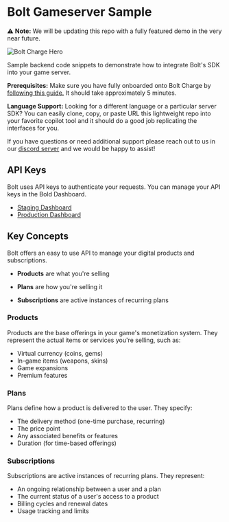 # Bolt Gameserver Sample

⚠️ **Note:** We will be updating this repo with a fully featured demo in the very near future.

<img src="https://www.bolt.com/assets/images/components/FooterCallout/callout-rebrand-lightning.svg" alt="Bolt Charge Hero" />

Sample backend code snippets to demonstrate how to integrate Bolt's SDK into your game server. 



**Prerequisites:** Make sure you have fully onboarded onto Bolt Charge by [following this guide.](https://help.bolt.com/products/bolt-charge/charge-setup/) It should take approximately 5 minutes.

**Language Support:** Looking for a different language or a particular server SDK? You can easily clone, copy, or paste URL this lightweight repo into your favorite copilot tool and it should do a good job replicating the interfaces for you. 

If you have questions or need additional support please reach out to us in our [discord server](https://discord.gg/BSUp9qjtnc) and we would be happy to assist!

## API Keys

Bolt uses API keys to authenticate your requests. You can manage your API keys in the Bold Dashboard.

- [Staging Dashboard](https://merchant-staging.bolt.com/)
- [Production Dashboard](https://merchant.bolt.com/)


## Key Concepts
Bolt offers an easy to use API to manage your digital products and subscriptions.

- **Products** are what you're selling

- **Plans** are how you're selling it
- **Subscriptions** are active instances of recurring plans

### Products
Products are the base offerings in your game's monetization system. They represent the actual items or services you're selling, such as:
- Virtual currency (coins, gems)
- In-game items (weapons, skins)
- Game expansions
- Premium features

### Plans
Plans define how a product is delivered to the user. They specify:
- The delivery method (one-time purchase, recurring)
- The price point
- Any associated benefits or features
- Duration (for time-based offerings)

### Subscriptions
Subscriptions are active instances of recurring plans. They represent:
- An ongoing relationship between a user and a plan
- The current status of a user's access to a product
- Billing cycles and renewal dates
- Usage tracking and limits


